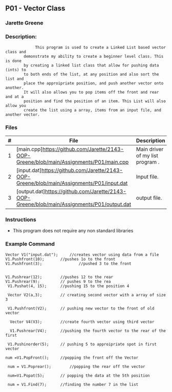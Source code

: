 ## P01 - Vector Class
### Jarette Greene
### Description: 

    			 This program is used to create a Linked List based vector class and 
   			demonstrate my ability to create a beginner level class. This is done
			by creating a linked list class that allow for pushing data (ints) to 
			to both ends of the list, at any position and also sort the list and 
			place the approipriate position, and push another vector onto another. 
			It will also allows you to pop items off the front and rear and at a 
	  		position and find the position of an item. This List will also allow you 
 			create the list using a array, items from an input file, and another vector.

### Files

|   #   | File     | Description                      |
| :---: | -------- | -------------------------------- |
|   1   |[main.cpp]https://github.com/Jarette/2143-OOP-Greene/blob/main/Assignments/P01/main.cpp| Main driver of my list program . |
|   2   |[input.dat]https://github.com/Jarette/2143-OOP-Greene/blob/main/Assignments/P01/input.dat| Input file.|
|   3   |[output.dat]https://github.com/Jarette/2143-OOP-Greene/blob/main/Assignments/P01/output.dat| output file.|

### Instructions

- This program does not require any non standard libraries 

### Example Command

  	Vector V1("input.dat");		//creates vector using data from a file 
  	V1.Pushfront(10);		//pushes 1o to the front
	V1.Pushfront(3);                //pushed 3 to the front

  
	V1.Pushrear(12);		//pushes 12 to the rear
	V1.Pushrear(9);			// pushes 9 to the rea
 	 V1.Pushat(4, 15);		//pushing 15 to the position 4
  
 	 Vector V2(a,3);		// creating second vector with a array of size 3
  
 	 V1.Pushfront(V2);		// pushing new vector to the front of old vector 
  
	  Vector V4(V3);		//create fourth vector using third vector
  
	  V1.Pushrear(V4);		//pushing the fourth vector to the rear of the first 
  
 	 V1.Pushinorder(5);		// pushing 5 to approipriate spot in first vector
  
  	num =V1.PopFront();		//popping the front off the Vector
  
 	 num = V1.Poprear();		//popping the rear off the vector 
  
 	 num=V1.Popat(5);		// popping the data at the 5th position
  
 	 num = V1.Find(7);		//finding the number 7 in the list


